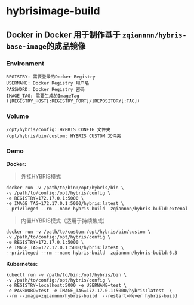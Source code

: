 # hybrisimage-build
## Docker in Docker 用于制作基于 `zqiannnn/hybris-base-image`的成品镜像

### Environment
```
REGISTRY: 需要登录的Docker Registry
USERNAME: Docker Registry 用户名
PASSWORD: Docker Registry 密码
IMAGE_TAG: 需要生成的ImageTag ([REGISTRY_HOST[:REGISTRY_PORT]/]REPOSITORY[:TAG])
```

### Volume
```
/opt/hybris/config: HYBRIS CONFIG 文件夹
/opt/hybris/bin/custom: HYBRIS CUSTOM 文件夹
```

### Demo
**Docker:**
> 外挂HYBRIS模式
```
docker run -v /path/to/bin:/opt/hybris/bin \
-v /path/to/config:/opt/hybris/config \
-e REGISTRY=172.17.0.1:5000 \
-e IMAGE_TAG=172.17.0.1:5000/hybris:latest \
--privileged --rm --name hybris-build  zqiannnn/hybris-build:extenal
```

> 内置HYBRIS模式（适用于持续集成）
```
docker run -v /path/to/custom:/opt/hybris/bin/custom \
-v /path/to/config:/opt/hybris/config \
-e REGISTRY=172.17.0.1:5000 \
-e IMAGE_TAG=172.17.0.1:5000/hybris:latest \
--privileged --rm --name hybris-build  zqiannnn/hybris-build:6.3
```
**Kubernetes:**
```
kubectl run -v /path/to/bin:/opt/hybris/bin \
-v /path/to/config:/opt/hybris/config \
-e REGISTRY=localhost:5000 -e USERNAME=test \
-e PASSWORD=test -e IMAGE_TAG=172.17.0.1:5000/hybris:latest  \
--rm --image=zqiannnn/hybris-build  --restart=Never hybris-build 
```
